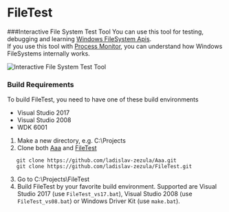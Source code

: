 FileTest
========

###Interactive File System Test Tool
You can use this tool for testing, debugging and learning [Windows FileSystem Apis](http://msdn.microsoft.com/en-us/library/windows/desktop/aa364232(v=vs.85).aspx).  
If you use this tool with [Process Monitor](http://technet.microsoft.com/en-us/sysinternals/bb896645.aspx), you can understand how Windows FileSystems internally works.

![Interactive File System Test Tool](https://dl.dropboxusercontent.com/u/29668275/filetest.png)

### Build Requirements
To build FileTest, you need to have one of these build environments
* Visual Studio 2017
* Visual Studio 2008
* WDK 6001

1) Make a new directory, e.g. C:\Projects
2) Clone both [Aaa](https://github.com/ladislav-zezula/Aaa) and [FileTest](https://github.com/ladislav-zezula/FileTest)
```
   git clone https://github.com/ladislav-zezula/Aaa.git
   git clone https://github.com/ladislav-zezula/FileTest.git
```
3) Go to C:\Projects\FileTest
4) Build FileTest by your favorite build environment. Supported are Visual Studio 2017 (use `FileTest_vs17.bat`), Visual Studio 2008 (use `FileTest_vs08.bat`) or Windows Driver Kit (use `make.bat`).
